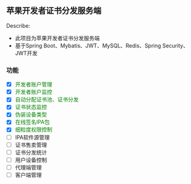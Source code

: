 ## 苹果开发者证书分发服务端

Describe:

- 此项目为苹果开发者证书分发服务端
- 基于Spring Boot、Mybatis、JWT、MySQL、Redis、Spring Security、JWT开发

### 功能

- [x] <font color=GREEN>开发者账户管理</font>
- [x] <font color=GREEN>开发者账户监控</font>
- [x] <font color=GREEN>自动分配证书池、证书分发</font>
- [x] <font color=GREEN>证书状态监控</font>
- [x] <font color=GREEN>伪装设备类型</font>
- [x] <font color=GREEN>在线签名IPA包</font>
- [x] <font color=GREEN>细粒度权限控制</font>
- [ ] IPA软件源管理
- [ ] 证书售卖管理
- [ ] 证书分发统计
- [ ] 用户设备控制
- [ ] 代理端管理
- [ ] 客户端管理